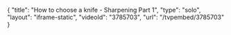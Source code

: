 {
    "title": "How to choose a knife - Sharpening Part 1",
    "type": "solo",
    "layout": "iframe-static",
    "videoId": "3785703",
    "url": "\/tvpembed\/3785703"
}